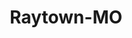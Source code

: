 ---
title: Raytown-MO
slug: raytown-mo
f_state:
- cms/state/missouri.md
f_locations:
- cms/payday-loan/advance-america-3011.md
- cms/payday-loan/check-into-cash-12170.md
- cms/payday-loan/check-into-cash-12217.md
- cms/payday-loan/lendnation-20326.md
- cms/payday-loan/quik-cash-25404.md
updated-on: '2024-05-30T13:41:28.615Z'
created-on: '2024-05-30T13:41:28.615Z'
published-on: '2024-05-30T13:54:32.469Z'
f_city: Raytown
layout: '[city].html'
tags: city
---
